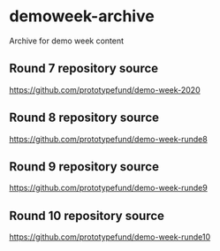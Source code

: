 # demoweek-archive
Archive for demo week content

## Round 7 repository source
https://github.com/prototypefund/demo-week-2020

## Round 8 repository source
https://github.com/prototypefund/demo-week-runde8

## Round 9 repository source
https://github.com/prototypefund/demo-week-runde9

## Round 10 repository source
https://github.com/prototypefund/demo-week-runde10
